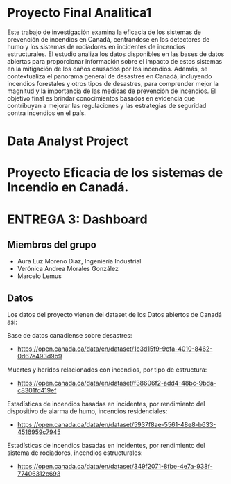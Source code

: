 # Proyecto Final Analitica1
Este trabajo de investigación examina la eficacia de los sistemas de prevención de incendios en Canadá, centrándose en los detectores de humo y los sistemas de rociadores en incidentes de incendios estructurales. El estudio analiza los datos disponibles en las bases de datos abiertas para proporcionar información sobre el impacto de estos sistemas en la mitigación de los daños causados por los incendios. Además, se contextualiza el panorama general de desastres en Canadá, incluyendo incendios forestales y otros tipos de desastres, para comprender mejor la magnitud y la importancia de las medidas de prevención de incendios. El objetivo final es brindar conocimientos basados en evidencia que contribuyan a mejorar las regulaciones y las estrategias de seguridad contra incendios en el país.

# Data Analyst Project
# Proyecto Eficacia de los sistemas de Incendio en Canadá.
# ENTREGA 3: Dashboard

## Miembros del grupo

- Aura Luz Moreno Díaz, Ingeniería Industrial
- Verónica Andrea Morales González
- Marcelo Lemus

## Datos

Los datos del proyecto vienen del dataset de los Datos abiertos de Canadá asi:

Base de datos canadiense sobre desastres:
- https://open.canada.ca/data/en/dataset/1c3d15f9-9cfa-4010-8462-0d67e493d9b9

Muertes y heridos relacionados con incendios, por tipo de estructura:
- https://open.canada.ca/data/en/dataset/f38606f2-add4-48bc-9bda-c8301fd419ef

Estadísticas de incendios basadas en incidentes, por rendimiento del dispositivo de alarma de humo, incendios residenciales:
- https://open.canada.ca/data/en/dataset/5937f8ae-5561-48e8-b633-4516959c7945

Estadísticas de incendios basadas en incidentes, por rendimiento del sistema de rociadores, incendios estructurales:
- https://open.canada.ca/data/en/dataset/349f2071-8fbe-4e7a-938f-77406312c693

